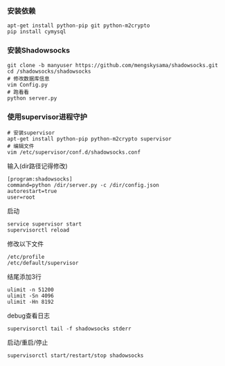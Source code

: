 ### 安装依赖
```
apt-get install python-pip git python-m2crypto 
pip install cymysql 
```

### 安装Shadowsocks
```
git clone -b manyuser https://github.com/mengskysama/shadowsocks.git
cd /shadowsocks/shadowsocks
# 修改数据库信息
vim Config.py
# 跑看看
python server.py  
```

### 使用supervisor进程守护
```
# 安装supervisor
apt-get install python-pip python-m2crypto supervisor
# 编辑文件
vim /etc/supervisor/conf.d/shadowsocks.conf 
```
输入(dir路径记得修改)

```
[program:shadowsocks] 
command=python /dir/server.py -c /dir/config.json
autorestart=true 
user=root 
```

启动

```
service supervisor start 
supervisorctl reload 
```

修改以下文件

```
/etc/profile
/etc/default/supervisor
```
结尾添加3行

```
ulimit -n 51200
ulimit -Sn 4096
ulimit -Hn 8192 
```

debug查看日志

```
supervisorctl tail -f shadowsocks stderr
```

启动/重启/停止

```
supervisorctl start/restart/stop shadowsocks  
```


